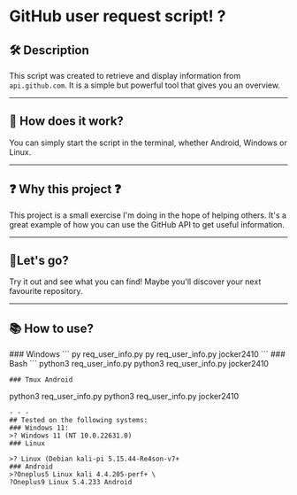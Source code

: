 # GitHub user request script! ?
## 🛠️ Description 
This script was created to retrieve and display information from <code>api.github.com</code>. It is a simple but powerful tool that gives you an overview.
- - - 
## 🤖 How does it work?
You can simply start the script in the terminal, whether Android, Windows or Linux.
- - - 
## ❓ Why this project ❓
This project is a small exercise I'm doing in the hope of helping others. It's a great example of how you can use the GitHub API</code> to get useful information. 
- - - 
## 🚀Let's go? 
Try it out and see what you can find! Maybe you'll discover your next favourite repository.
- - - 

## 📚 How to use?
</summary>
### Windows  
```
 py req_user_info.py
 py req_user_info.py jocker2410
```
### Bash  
```
 python3 req_user_info.py
 python3 req_user_info.py jocker2410 
 
```
### Tmux Android  
```
 python3 req_user_info.py
 python3 req_user_info.py jocker2410 
```
- - -
## Tested on the following systems:
### Windows 11:
>? Windows 11 (NT 10.0.22631.0) 
### Linux

>? Linux (Debian kali-pi 5.15.44-Re4son-v7+ 
### Android 
>?Oneplus5 Linux kali 4.4.205-perf+ \
?Oneplus9 Linux 5.4.233 Android 
